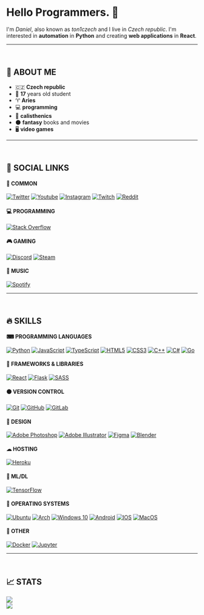 # **Hello Programmers.** 🙏

I'm _Daniel_, also known as _ton1czech_ and I live in _Czech republic_. I'm interested in **automation** in **Python** and creating **web applications** in **React**.

---

<br />

## 💭 **ABOUT ME**

- 🇨🇿 **Czech republic**
- 👶 **17** years old student
- ♈ **Aries**
- 💻 **programming**
- 💪 **calisthenics**
- 🌑 **fantasy** books and movies
- 🖥 **video games**

---

<br />

## 💫 **SOCIAL LINKS**

#### 🎇 **COMMON**

[<img alt="Twitter" src="https://img.shields.io/badge/ton1czech-%231DA1F2.svg?style=for-the-badge&logo=Twitter&logoColor=white"/>](https://twitter.com/ton1czech)
[<img alt="Youtube" src="https://img.shields.io/badge/ton1czech-%23FF0000.svg?style=for-the-badge&logo=YouTube&logoColor=white"/>](https://www.youtube.com/channel/UCblA_CnykG2Dw_6IMwZ9z9A)
[<img alt="Instagram" src="https://img.shields.io/badge/ton1czech-%23E4405F.svg?style=for-the-badge&logo=Instagram&logoColor=white"/>](https://instagram.com/ton1czech)
[<img alt="Twitch" src="https://img.shields.io/badge/ton1czech-%239146FF.svg?style=for-the-badge&logo=Twitch&logoColor=white"/>](https://twitch.tv/ton1czech)
[<img alt="Reddit" src="https://img.shields.io/badge/Reddit-FF4500?style=for-the-badge&logo=reddit&logoColor=white" />](https://reddit.com/user/ton1czech)

#### 💻 **PROGRAMMING**

[<img alt="Stack Overflow" src="https://img.shields.io/badge/-Stackoverflow-FE7A16?style=for-the-badge&logo=stack-overflow&logoColor=white"/>](https://stackoverflow.com/users/15073347/ton1czech)

#### 🎮 **GAMING**

[<img alt="Discord" src="https://img.shields.io/badge/ton1czech-%237289DA.svg?style=for-the-badge&logo=discord&logoColor=white"/>]()
[<img alt="Steam" src="https://img.shields.io/badge/steam-%23000000.svg?style=for-the-badge&logo=steam&logoColor=white"/>](https://steamcommunity.com/id/ton1czech/)

#### 🎵 **MUSIC**

[<img alt="Spotify" src="https://img.shields.io/badge/Spotify-1ED760?style=for-the-badge&logo=spotify&logoColor=white" />](https://open.spotify.com/user/212btc3myry7hwb45aybf4efi)

---

<br />

## 🔥 **SKILLS**

#### ⌨ **PROGRAMMING LANGUAGES**

[<img alt="Python" src="https://img.shields.io/badge/python-%2314354C.svg?style=for-the-badge&logo=python&logoColor=white"/>]()
[<img alt="JavaScript" src="https://img.shields.io/badge/javascript-%23323330.svg?style=for-the-badge&logo=javascript&logoColor=%23F7DF1E"/>]()
[<img alt="TypeScript" src="https://img.shields.io/badge/typescript-%23007ACC.svg?style=for-the-badge&logo=typescript&logoColor=white"/>]()
[<img alt="HTML5" src="https://img.shields.io/badge/html5-%23E34F26.svg?style=for-the-badge&logo=html5&logoColor=white"/>]()
[<img alt="CSS3" src="https://img.shields.io/badge/css3-%231572B6.svg?style=for-the-badge&logo=css3&logoColor=white"/>]()
[<img alt="C++" src="https://img.shields.io/badge/c++-%2300599C.svg?style=for-the-badge&logo=c%2B%2B&ogoColor=white"/>]()
[<img alt="C#" src="https://img.shields.io/badge/c%23-%23239120.svg?style=for-the-badge&logo=c-sharp&logoColor=white"/>]()
[<img alt="Go" src="https://img.shields.io/badge/go-%2300ADD8.svg?style=for-the-badge&logo=go&logoColor=white"/>]()

<div style="margin: 0 0 15px 0"></div>

#### 💎 **FRAMEWORKS & LIBRARIES**

[<img alt="React" src="https://img.shields.io/badge/react-%2320232a.svg?style=for-the-badge&logo=react&logoColor=%2361DAFB"/>]()
[<img alt="Flask" src="https://img.shields.io/badge/flask-%23000.svg?style=for-the-badge&logo=flask&logoColor=white"/>]()
[<img alt="SASS" src="https://img.shields.io/badge/SASS-hotpink.svg?style=for-the-badge&logo=SASS&logoColor=white"/>]()

<div style="margin: 0 0 15px 0"></div>

#### 🟠 **VERSION CONTROL**

[<img alt="Git" src="https://img.shields.io/badge/git-%23F05033.svg?style=for-the-badge&logo=git&logoColor=white"/>]()
[<img alt="GitHub" src="https://img.shields.io/badge/github-%23121011.svg?style=for-the-badge&logo=github&logoColor=white"/>](https://github.com/ton1czech)
[<img alt="GitLab" src="https://img.shields.io/badge/gitlab-%23181717.svg?style=for-the-badge&logo=gitlab&logoColor=white"/>](https://gitlab.com/ton1czech)

<div style="margin: 0 0 15px 0"></div>

#### 🎨 **DESIGN**

[<img alt="Adobe Photoshop" src="https://img.shields.io/badge/adobephotoshop-%2331A8FF.svg?style=for-the-badge&logo=adobephotoshop&logoColor=white"/>]()
[<img alt="Adobe Illustrator" src="https://img.shields.io/badge/adobeillustrator-%23FF9A00.svg?style=for-the-badge&logo=adobeillustrator&logoColor=white"/>]()
[<img alt="Figma" src="https://img.shields.io/badge/figma-%23F24E1E.svg?style=for-the-badge&logo=figma&logoColor=white"/>]()
[<img alt="Blender" src="https://img.shields.io/badge/blender-%23F5792A.svg?style=for-the-badge&logo=blender&logoColor=white"/>]()

<div style="margin: 0 0 15px 0"></div>

#### ☁ **HOSTING**

[<img alt="Heroku" src="https://img.shields.io/badge/heroku-%23430098.svg?style=for-the-badge&logo=heroku&logoColor=white"/>]()

<div style="margin: 0 0 15px 0"></div>

#### 🤖 **ML/DL**

[<img alt="TensorFlow" src="https://img.shields.io/badge/TensorFlow-%23FF6F00.svg?style=for-the-badge&logo=TensorFlow&logoColor=white" />]()

<div style="margin: 0 0 15px 0"></div>

#### 🔵 **OPERATING SYSTEMS**

[<img alt="Ubuntu" src="https://img.shields.io/badge/Ubuntu-E95420?style=for-the-badge&logo=ubuntu&logoColor=white" />]()
[<img alt="Arch" src="https://img.shields.io/badge/Arch-1793D1?style=for-the-badge&logo=arch-linux&logoColor=white" />]()
[<img alt="Windows 10" src="https://img.shields.io/badge/Windows_10-0078D6?style=for-the-badge&logo=windows&logoColor=white" />]()
[<img alt="Android" src="https://img.shields.io/badge/Android-3DDC84?style=for-the-badge&logo=android&logoColor=white" />]()
[<img alt="IOS" src="https://img.shields.io/badge/iOS-000000?style=for-the-badge&logo=ios&logoColor=white">]()
[<img alt="MacOS" src="https://img.shields.io/badge/MacOS-000000?style=for-the-badge&logo=macos&logoColor=white">]()

<div style="margin: 0 0 15px 0"></div>

#### 🎈 **OTHER**

[<img alt="Docker" src="https://img.shields.io/badge/docker-%230db7ed.svg?style=for-the-badge&logo=docker&logoColor=white"/>]()
[<img alt="Jupyter" src="https://img.shields.io/badge/Jupyter-%23F37626.svg?style=for-the-badge&logo=Jupyter&logoColor=white" />]()

---

<br />

## 📈 **STATS**

![](https://github-readme-stats.vercel.app/api/top-langs/?username=ton1czech&langs_count=10&layout=compact&theme=dracula) <br />
![](https://github-readme-stats.vercel.app/api/wakatime?username=ton1czech&theme=dracula)
